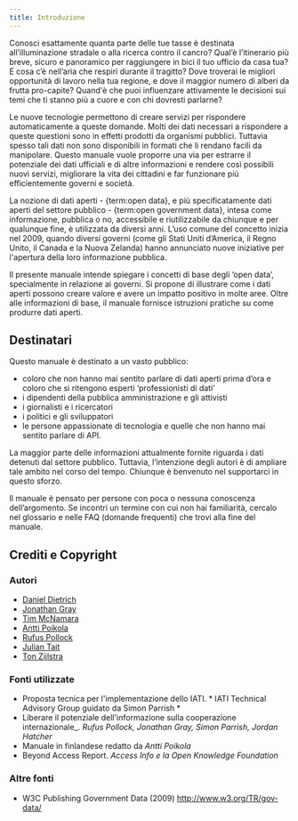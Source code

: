 ```yaml
---
title: Introduzione
---
```


Conosci esattamente quanta parte delle tue tasse è destinata all’illuminazione stradale o alla ricerca contro il cancro? Qual’è l’itinerario più breve, sicuro e panoramico per raggiungere in bici il tuo ufficio da casa tua? E cosa c’è nell’aria che respiri durante il tragitto? Dove troverai le migliori opportunità di lavoro nella tua regione, e dove il maggior numero di alberi da frutta pro-capite? Quand'è che puoi influenzare attivamente le decisioni sui temi che ti stanno più a cuore e con chi dovresti parlarne?

Le nuove tecnologie permettono di creare servizi per rispondere automaticamente a queste domande. Molti dei dati necessari a rispondere a queste questioni sono in effetti prodotti da organismi pubblici. Tuttavia spesso tali dati non sono disponibili in formati che li rendano facili da manipolare. Questo manuale vuole proporre una via per estrarre il potenziale dei dati ufficiali e di altre informazioni e rendere così possibili nuovi servizi, migliorare la vita dei cittadini e far funzionare più efficientemente governi e società.

La nozione di dati aperti - {term:open data}, e più specificatamente dati aperti del settore pubblico - {term:open government data}, intesa come informazione, pubblica o no, accessibile e riutilizzabile da chiunque e per qualunque fine, è utilizzata da diversi anni. L’uso comune del concetto inizia nel 2009, quando diversi governi (come gli Stati Uniti d’America, il Regno Unito, il Canada e la Nuova Zelanda) hanno annunciato nuove iniziative per l'apertura della loro informazione pubblica.

Il presente manuale intende spiegare i concetti di base degli ‘open data’, specialmente in relazione ai governi. Si propone di illustrare come i dati aperti possono creare valore e avere un impatto positivo in molte aree. Oltre alle informazioni di base, il manuale fornisce istruzioni pratiche su come produrre dati aperti.

## Destinatari

Questo manuale è destinato a un vasto pubblico:

-   coloro che non hanno mai sentito parlare di dati aperti prima d’ora e coloro che si ritengono esperti ‘professionisti di dati’
-   i dipendenti della pubblica amministrazione e gli attivisti
-   i giornalisti e i ricercatori
-   i politici e gli sviluppatori
-   le persone appassionate di tecnologia e quelle che non hanno mai sentito parlare di API.

La maggior parte delle informazioni attualmente fornite riguarda i dati detenuti dal settore pubblico. Tuttavia, l’intenzione degli autori è di ampliare tale ambito nel corso del tempo. Chiunque è benvenuto nel supportarci in questo sforzo.

Il manuale è pensato per persone con poca o nessuna conoscenza dell’argomento. Se incontri un termine con cui non hai familiarità, cercalo nel glossario e nelle FAQ (domande frequenti) che trovi alla fine del manuale.

## Crediti e Copyright

### Autori

-   [Daniel Dietrich](http://ddie.me/)
-   [Jonathan Gray](http://jonathangray.org/)
-   [Tim McNamara](http://timmcnamara.co.nz)
-   [Antti Poikola](http://apoikola.wordpress.com/)
-   [Rufus Pollock](http://rufuspollock.org/)
-   [Julian Tait](http://www.littlestar.tv/)
-   [Ton Zijlstra](http://www.zylstra.org/)

### Fonti utilizzate

-   Proposta tecnica per l'implementazione dello IATI. \* IATI Technical Advisory Group guidato da Simon Parrish \*
-   Liberare il potenziale dell'informazione sulla cooperazione internazionale\_. *Rufus Pollock, Jonathan Gray, Simon Parrish, Jordan Hatcher*
-   Manuale in finlandese redatto da *Antti Poikola*
-   Beyond Access Report. *Access Info e la Open Knowledge Foundation*

### Altre fonti

-   W3C Publishing Government Data (2009) <http://www.w3.org/TR/gov-data/>